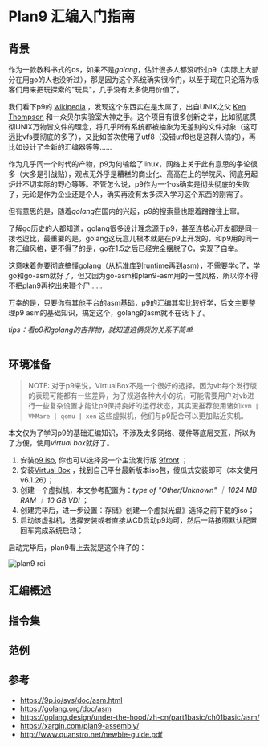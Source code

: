 # Plan9 汇编入门指南

## 背景
作为一款教科书式的os，如果不是*golang*，估计很多人都没听过p9（实际上大部分在用go的人也没听过），那是因为这个系统确实很冷门，以至于现在只沦落为极客们用来把玩探索的"玩具"，几乎没有太多使用价值了。

我们看下p9的 [wikipedia](https://en.wikipedia.org/wiki/Plan_9_from_Bell_Labs) ，发现这个东西实在是太屌了，出自UNIX之父 [Ken Thompson](https://en.wikipedia.org/wiki/Plan_9_from_Bell_Labs)  和一众贝尔实验室大神之手。这个项目有很多创新之举，比如彻底贯彻UNIX万物皆文件的理念，将几乎所有系统都被抽象为无差别的文件对象（这可远比vfs要彻底的多了），又比如首次使用了utf8（没错utf8也是这群人搞的），再比如设计了全新的汇编器等等……

作为几乎同一个时代的产物，p9为何输给了linux，网络上关于此有意思的争论很多（大多是引战贴），观点无外乎是糟糕的商业化、高高在上的学院风、彻底另起炉灶不切实际的野心等等。不管怎么说，p9作为一个os确实是彻头彻底的失败了，无论是作为企业还是个人，确实再没有太多深入学习这个东西的刚需了。

但有意思的是，随着*golang*在国内的兴起，p9的搜索量也跟着蹭蹭往上窜。

了解go历史的人都知道，golang很多设计理念源于p9，甚至连核心开发都是同一拨老逗比，最重要的是，golang这玩意儿根本就是在p9上开发的，和p9用的同一套汇编风格，更不得了的是，go在1.5之后已经完全摆脱了C，实现了自举。

这意味着你要彻底搞懂golang（从标准库到runtime再到asm），不需要学c了，学go和go-asm就好了，但又因为go-asm和plan9-asm用的一套风格，所以你不得不把plan9再挖出来鞭个尸……

万幸的是，只要你有其他平台的asm基础，p9的汇编其实比较好学，后文主要整理p9 asm的基础知识，搞定这个，golang的asm就不在话下了。

*tips：看p9和golang的吉祥物，就知道这俩货的关系不简单*

<img src="/images/plan9_3.png" alt="" style="" />

## 环境准备

> NOTE: 对于p9来说，VirtualBox不是一个很好的选择，因为vb每个发行版的表现可能都有一些差异，为了规避各种大小的坑，可能需要用户对vb进行一些复杂设置才能让p9保持良好的运行状态，其实更推荐使用诸如```kvm | VMMare | qemu | xen``` 这些虚拟机，他们与p9配合可以更加贴近实机。

本文仅为了学习p9的基础汇编知识，不涉及太多网络、硬件等底层交互，所以为了方便，使用*virtual box*就好了。

1. 安装[p9 iso](https://9p.io/plan9/download/plan9.iso.bz2), 你也可以选择另一个主流发行版 [9front](http://9front.org/propaganda/) ；
1. 安装[Virtual Box](https://www.virtualbox.org/wiki/Downloads) ，找到自己平台最新版本iso包，傻瓜式安装即可（本文使用v6.1.26）；
1. 创建一个虚拟机，本文参考配置为：*type of "Other/Unknown" ｜ 1024 MB RAM ｜ 10 GB VDI* ；
1. 创建完毕后，进一步设置：存储》创建一个虚拟光盘》选择之前下载的iso；
1. 启动该虚拟机，选择安装或者直接从CD启动p9均可，然后一路按照默认配置回车完成系统启动；

启动完毕后，plan9看上去就是这个样子的：

<img src="/images/plan9_3.png" alt="plan9 roi" style="" />

## 汇编概述

## 指令集

## 范例

## 参考
- <https://9p.io/sys/doc/asm.html>
- <https://golang.org/doc/asm>
- <https://golang.design/under-the-hood/zh-cn/part1basic/ch01basic/asm/>
- <https://xargin.com/plan9-assembly/>
- <http://www.quanstro.net/newbie-guide.pdf>